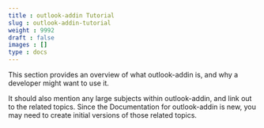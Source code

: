 ```yaml
---
title : outlook-addin Tutorial
slug : outlook-addin-tutorial
weight : 9992
draft : false
images : []
type : docs
---
```


This section provides an overview of what outlook-addin is, and why a developer might want to use it.

It should also mention any large subjects within outlook-addin, and link out to the related topics.  Since the Documentation for outlook-addin is new, you may need to create initial versions of those related topics.

